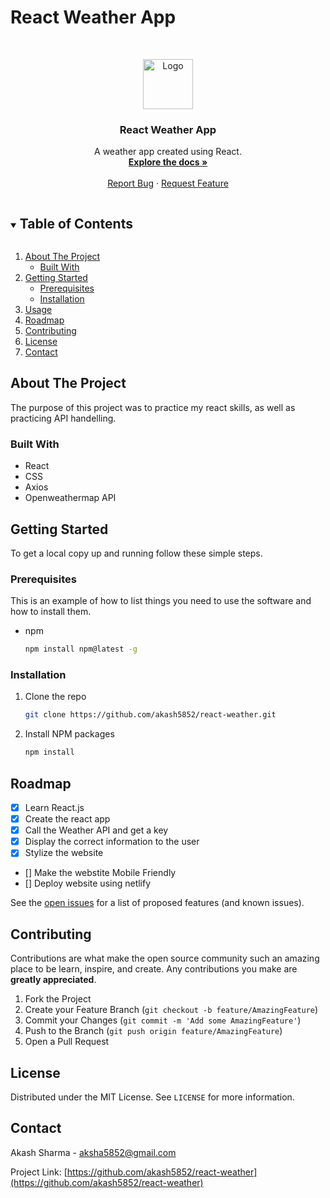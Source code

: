 # React Weather App
<!--
*** Thanks for checking out the Best-README-Template. If you have a suggestion
*** that would make this better, please fork the repo and create a pull request
*** or simply open an issue with the tag "enhancement".
*** Thanks again! Now go create something AMAZING! :D
***
***
***
*** To avoid retyping too much info. Do a search and replace for the following:
*** github_username, repo_name, twitter_handle, email, project_title, project_description
-->



<!-- PROJECT SHIELDS -->
<!--
*** I'm using markdown "reference style" links for readability.
*** Reference links are enclosed in brackets [ ] instead of parentheses ( ).
*** See the bottom of this document for the declaration of the reference variables
*** for contributors-url, forks-url, etc. This is an optional, concise syntax you may use.
*** https://www.markdownguide.org/basic-syntax/#reference-style-links
-->



<!-- PROJECT LOGO -->
<br />
<p align="center">
  <a href="https://github.com/akash5852/react-weather">
    <img src="https://img.icons8.com/external-kiranshastry-lineal-color-kiranshastry/50/000000/external-cloud-multimedia-kiranshastry-lineal-color-kiranshastry.png" alt="Logo" width="80" height="80">
  </a>

  <h3 align="center">React Weather App</h3>

  <p align="center">
    A weather app created using React.
    <br />
    <a href="https://github.com/akash5852/react-weather"><strong>Explore the docs »</strong></a>
    <br />
    <br />
    <a href="https://github.com/akash5852/react-weather/issues">Report Bug</a>
    ·
    <a href="https://github.com/akash5852/react-weather/issues">Request Feature</a>
  </p>
</p>



<!-- TABLE OF CONTENTS -->
<details open="open">
  <summary><h2 style="display: inline-block">Table of Contents</h2></summary>
  <ol>
    <li>
      <a href="#about-the-project">About The Project</a>
      <ul>
        <li><a href="#built-with">Built With</a></li>
      </ul>
    </li>
    <li>
      <a href="#getting-started">Getting Started</a>
      <ul>
        <li><a href="#prerequisites">Prerequisites</a></li>
        <li><a href="#installation">Installation</a></li>
      </ul>
    </li>
    <li><a href="#usage">Usage</a></li>
    <li><a href="#roadmap">Roadmap</a></li>
    <li><a href="#contributing">Contributing</a></li>
    <li><a href="#license">License</a></li>
    <li><a href="#contact">Contact</a></li>
  </ol>
</details>



<!-- ABOUT THE PROJECT -->
## About The Project

The purpose of this project was to practice my react skills, as well as practicing API handelling.


### Built With

* React
* CSS
* Axios
* Openweathermap API

<!-- GETTING STARTED -->
## Getting Started

To get a local copy up and running follow these simple steps.

### Prerequisites

This is an example of how to list things you need to use the software and how to install them.
* npm
  ```sh
  npm install npm@latest -g
  ```

### Installation

1. Clone the repo
   ```sh
   git clone https://github.com/akash5852/react-weather.git
   ```
2. Install NPM packages
   ```sh
   npm install
   ```
   

<!-- ROADMAP -->
## Roadmap
- [x] Learn React.js
- [x] Create the react app
- [x] Call the Weather API and get a key
- [x] Display the correct information to the user
- [x] Stylize the website
- [] Make the webstite Mobile Friendly
- [] Deploy website using netlify

See the [open issues](https://github.com/akash5852/react-weather/issues) for a list of proposed features (and known issues).



<!-- CONTRIBUTING -->
## Contributing

Contributions are what make the open source community such an amazing place to be learn, inspire, and create. Any contributions you make are **greatly appreciated**.

1. Fork the Project
2. Create your Feature Branch (`git checkout -b feature/AmazingFeature`)
3. Commit your Changes (`git commit -m 'Add some AmazingFeature'`)
4. Push to the Branch (`git push origin feature/AmazingFeature`)
5. Open a Pull Request



<!-- LICENSE -->
## License

Distributed under the MIT License. See `LICENSE` for more information.



<!-- CONTACT -->
## Contact

Akash Sharma - aksha5852@gmail.com

Project Link: [https://github.com/akash5852/react-weather](https://github.com/akash5852/react-weather)
